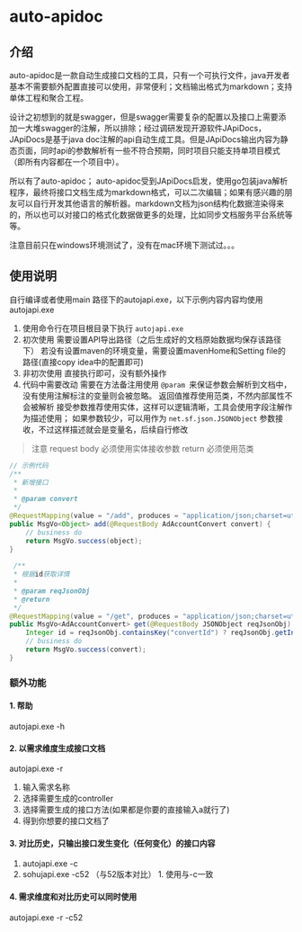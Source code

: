 # auto-apidoc
## 介绍
auto-apidoc是一款自动生成接口文档的工具，只有一个可执行文件，java开发者基本不需要额外配置直接可以使用，非常便利；文档输出格式为markdown；支持单体工程和聚合工程。

设计之初想到的就是swagger，但是swagger需要复杂的配置以及接口上需要添加一大堆swagger的注解，所以排除；经过调研发现开源软件JApiDocs，JApiDocs是基于java doc注解的api自动生成工具。但是JApiDocs输出内容为静态页面，同时api的参数解析有一些不符合预期，同时项目只能支持单项目模式（即所有内容都在一个项目中）。

所以有了auto-apidoc；
auto-apidoc受到JApiDocs启发，使用go包装java解析程序，最终将接口文档生成为markdown格式，可以二次编辑；如果有感兴趣的朋友可以自行开发其他语言的解析器。markdown文档为json结构化数据渲染得来的，所以也可以对接口的格式化数据做更多的处理，比如同步文档服务平台系统等等。

注意目前只在windows环境测试了，没有在mac环境下测试过。。。

## 使用说明
自行编译或者使用main 路径下的autojapi.exe，以下示例内容内容均使用autojapi.exe
1. 使用命令行在项目根目录下执行 `autojapi.exe`
  1. 初次使用
    需要设置API导出路径（之后生成好的文档原始数据均保存该路径下）
    若没有设置maven的环境变量，需要设置mavenHome和Setting file的路径(直接copy idea中的配置即可)
  2. 非初次使用
    直接执行即可，没有额外操作
2. 代码中需要改动
需要在方法备注用使用 `@param `来保证参数会解析到文档中，没有使用注解标注的变量则会被忽略。
返回值推荐使用范类，不然内部属性不会被解析
接受参数推荐使用实体，这样可以逻辑清晰，工具会使用字段注解作为描述使用；
如果参数较少，可以用作为 `net.sf.json.JSONObject` 参数接收，不过这样描述就会是变量名，后续自行修改
> 注意
> request body 必须使用实体接收参数
> return 必须使用范类
```java
// 示例代码
/**
 * 新增接口
 *
 * @param convert
 */
@RequestMapping(value = "/add", produces = "application/json;charset=utf-8", method = RequestMethod.POST)
public MsgVo<Object> add(@RequestBody AdAccountConvert convert) {
    // business do
    return MsgVo.success(object);
}
 
 /**
 * 根据id获取详情
 *
 * @param reqJsonObj
 * @return
 */
@RequestMapping(value = "/get", produces = "application/json;charset=utf-8", method = RequestMethod.POST)
public MsgVo<AdAccountConvert> get(@RequestBody JSONObject reqJsonObj) {
    Integer id = reqJsonObj.containsKey("convertId") ? reqJsonObj.getInt("convertId") : null;
    // business do
    return MsgVo.success(convert);
}
```
### 额外功能
#### 1. 帮助
  autojapi.exe -h
#### 2. 以需求维度生成接口文档
  autojapi.exe -r
  1. 输入需求名称
  2. 选择需要生成的controller
  3. 选择需要生成的接口方法(如果都是你要的直接输入a就行了)
  4. 得到你想要的接口文档了
#### 3. 对比历史，只输出接口发生变化（任何变化）的接口内容
  1. autojapi.exe -c
  2. sohujapi.exe -c52 （与52版本对比）
    1. 使用与-c一致
#### 4. 需求维度和对比历史可以同时使用
autojapi.exe -r -c52

